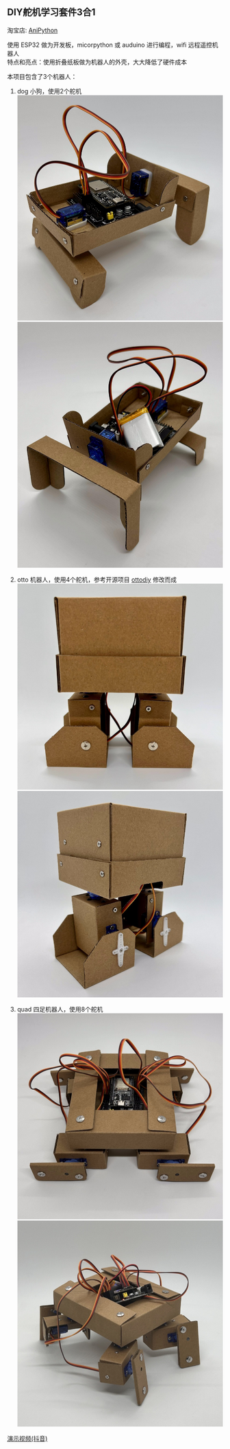 ## DIY舵机学习套件3合1

淘宝店: [AniPython](https://item.taobao.com/item.htm?abbucket=20&id=791406501041&spm=a230r.7195193.1997079397.6.40b612a29iFV4B)

使用 ESP32 做为开发板，micorpython 或 auduino 进行编程，wifi 远程遥控机器人  
特点和亮点：使用折叠纸板做为机器人的外壳，大大降低了硬件成本

本项目包含了3个机器人：  
1. dog 小狗，使用2个舵机
![Image 1](./images/dog_1.jpg)
![Image 2](./images/dog_2.jpg)

2. otto 机器人，使用4个舵机，参考开源项目 [ottodiy](https://www.ottodiy.com/) 修改而成
![Image 3](./images/otto_1.jpg)
![Image 4](./images/otto_2.jpg)

3. quad 四足机器人，使用8个舵机
![Image 5](./images/quad_1.jpg)
![Image 6](./images/quad_2.jpg)

[演示视频(抖音)](https://v.douyin.com/i2MDKxPG/)
